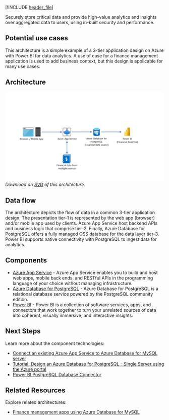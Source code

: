 [!INCLUDE [header_file](../../../includes/sol-idea-header.md)]

Securely store critical data and provide high-value analytics and insights over aggregated data to users, using in-built security and performance.

## Potential use cases

This architecture is a simple example of a 3-tier application design on Azure with Power BI for data analytics. A use of case for a finance management application is used to add business context, but this design is applicable for many use cases.

## Architecture

![Architecture Diagram](../media/finance-management-apps-using-azure-database-for-postgresql.png)
*Download an [SVG](../media/finance-management-apps-using-azure-database-for-postgresql.svg) of this architecture.*

## Data flow

The architecture depicts the flow of data in a common 3-tier application design. The presentation tier-1 is represented by the web app (browser) and/or mobile app used by clients. Azure App Service host backend APIs and business logic that comprise tier-2. Finally, Azure Database for PostgreSQL offers a fully managed OSS database for the data layer tier-3. Power BI supports native connectivity with PostgreSQL to ingest data for analytics.

## Components

- [Azure App Service](https://docs.microsoft.com/azure/app-service/) - Azure App Service enables you to build and host web apps, mobile back ends, and RESTful APIs in the programming language of your choice without managing infrastructure.
- [Azure Database for PostgreSQL](https://docs.microsoft.com/azure/postgresql/) - Azure Database for PostgreSQL is a relational database service powered by the PostgreSQL community edition.
- [Power BI](https://docs.microsoft.com/power-bi/fundamentals/) - Power BI is a collection of software services, apps, and connectors that work together to turn your unrelated sources of data into coherent, visually immersive, and interactive insights.

## Next Steps

Learn more about the component technologies:

- [Connect an existing Azure App Service to Azure Database for MySQL server](https://docs.microsoft.com/azure/mysql/howto-connect-webapp)
- [Tutorial: Design an Azure Database for PostgreSQL - Single Server using the Azure portal](https://docs.microsoft.com/azure/postgresql/tutorial-design-database-using-azure-portal)
- [Power BI PostgreSQL Database Connector](https://docs.microsoft.com/power-query/connectors/postgresql)

## Related Resources

Explore related architectures:
- [Finance management apps using Azure Database for MySQL](https://docs.microsoft.com/azure/architecture/solution-ideas/articles/finance-management-apps-using-azure-database-for-mysql)